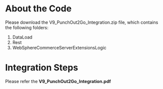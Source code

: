 # About the Code
Please download the V9_PunchOut2Go_Integration.zip file, which contains the following folders:
1.	DataLoad
2.	Rest
3.	WebSphereCommerceServerExtensionsLogic


# Integration Steps
Please refer the **V9_PunchOut2Go_Integration.pdf**